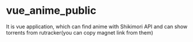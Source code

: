 # vue_anime_public
It is vue application, which can find anime with Shikimori API and can show torrents from rutracker(you can copy magnet link from them)

